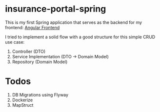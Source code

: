 # insurance-portal-spring

This is my first Spring application that serves as the backend for my frontend: [Angular Frontend](https://github.com/HaasStefan/ng-journal-insurance-portal/)

I tried to implement a solid flow with a good structure for this simple CRUD use case:

1. Controller (DTO)
2. Service Implementation (DTO -> Domain Model)
3. Repository (Domain Model)

# Todos
1. DB Migrations using Flyway
1. Dockerize
1. MapStruct
